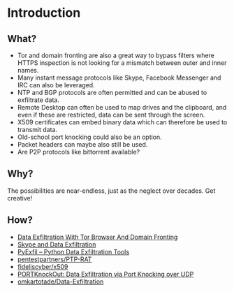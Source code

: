 # Introduction

## What?

* Tor and domain fronting are also a great way to bypass filters where HTTPS inspection is not looking for a 
mismatch between outer and inner names.
* Many instant message protocols like Skype, Facebook Messenger and IRC can also be leveraged.
* NTP and BGP protocols are often permitted and can be abused to exfiltrate data.
* Remote Desktop can often be used to map drives and the clipboard, and even if these are restricted, data can be sent through the screen.
* X509 certificates can embed binary data which can therefore be used to transmit data.
* Old-school port knocking could also be an option.
* Packet headers can maybe also still be used.
* Are P2P protocols like bittorrent available?

## Why?

The possibilities are near-endless, just as the neglect over decades. Get creative!

## How?

* [Data Exfiltration With Tor Browser And Domain Fronting](https://blog.didierstevens.com/2018/01/20/quickpost-data-exfiltration-with-tor-browser-and-domain-fronting/)
* [Skype and Data Exfiltration](https://www.sans.org/white-papers/34560/)
* [PyExfil – Python Data Exfiltration Tools](https://www.darknet.org.uk/2016/11/pyexfil-python-data-exfiltration-tools/)
* [pentestpartners/PTP-RAT](https://github.com/pentestpartners/PTP-RAT)
* [fideliscyber/x509](https://github.com/fideliscyber/x509)
* [PORTKnockOut: Data Exfiltration via Port Knocking over UDP](https://www.sans.org/white-papers/37307/)
* [omkartotade/Data-Exfiltration](https://github.com/omkartotade/Data-Exfiltration)






